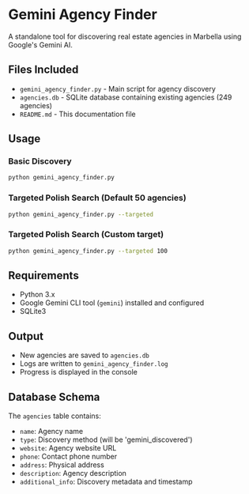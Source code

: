# Gemini Agency Finder

A standalone tool for discovering real estate agencies in Marbella using Google's Gemini AI.

## Files Included

- `gemini_agency_finder.py` - Main script for agency discovery
- `agencies.db` - SQLite database containing existing agencies (249 agencies)
- `README.md` - This documentation file

## Usage

### Basic Discovery
```bash
python gemini_agency_finder.py
```

### Targeted Polish Search (Default 50 agencies)
```bash
python gemini_agency_finder.py --targeted
```

### Targeted Polish Search (Custom target)
```bash
python gemini_agency_finder.py --targeted 100
```

## Requirements

- Python 3.x
- Google Gemini CLI tool (`gemini`) installed and configured
- SQLite3

## Output

- New agencies are saved to `agencies.db`
- Logs are written to `gemini_agency_finder.log`
- Progress is displayed in the console

## Database Schema

The `agencies` table contains:
- `name`: Agency name
- `type`: Discovery method (will be 'gemini_discovered')
- `website`: Agency website URL
- `phone`: Contact phone number
- `address`: Physical address
- `description`: Agency description
- `additional_info`: Discovery metadata and timestamp
